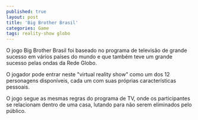 ```yaml
---
published: true
layout: post
title: 'Big Brother Brasil'
categories: Game
tags: reality-show globo
---
```

O jogo Big Brother Brasil foi baseado no programa de televis&atilde;o de grande sucesso em v&aacute;rios pa&iacute;ses do mundo e que tamb&eacute;m teve um grande sucesso pelas ondas da Rede Globo. 





O jogador pode entrar neste &quot;virtual reality show&quot; como um dos 12 personagens dispon&iacute;veis, cada um com suas pr&oacute;prias caracter&iacute;sticas pessoais.




O jogo segue as mesmas regras do programa de TV, onde os participantes se relacionam dentro de uma casa, lutando para n&atilde;o serem eliminados pelo p&uacute;blico.






